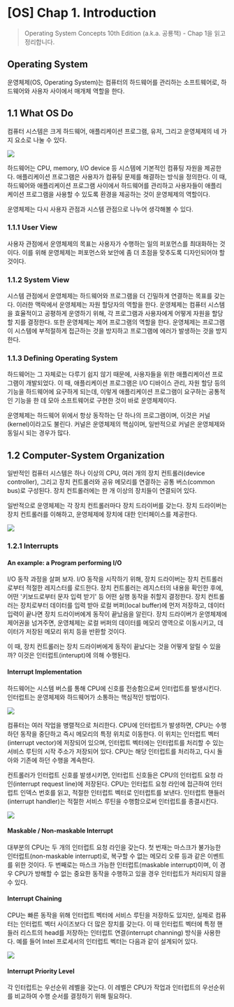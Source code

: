 # [OS] Chap 1. Introduction

> Operating System Concepts 10th Edition (a.k.a. 공룡책) - Chap 1을 읽고 정리합니다.

## Operating System

운영체제(OS, Operating System)는 컴퓨터의 하드웨어를 관리하는 소프트웨어로, 하드웨어와 사용자 사이에서 매개체 역할을 한다.

## 1.1 What OS Do

컴퓨터 시스템은 크게 하드웨어, 애플리케이션 프로그램, 유저, 그리고 운영체제의 네 가지 요소로 나눌 수 있다.

![](images/2021-10-16-08-13-16.png)

하드웨어는 CPU, memory, I/O device 등 시스템에 기본적인 컴퓨팅 자원을 제공한다. 애플리케이션 프로그램은 사용자가 컴퓨팅 문제를 해결하는 방식을 정의한다. 이 때, 하드웨어와 애플리케이션 프로그램 사이에서 하드웨어를 관리하고 사용자들이 애플리케이션 프로그램을 사용할 수 있도록 환경을 제공하는 것이 운영체제의 역할이다.

운영체제는 다시 사용자 관점과 시스템 관점으로 나누어 생각해볼 수 있다.

### 1.1.1 User View

사용자 관점에서 운영체제의 목표는 사용자가 수행하는 일의 퍼포먼스를 최대화하는 것이다. 이를 위해 운영체제는 퍼포먼스와 보안에 좀 더 초점을 맞추도록 디자인되어야 할 것이다.

### 1.1.2 System View

시스템 관점에서 운영체제는 하드웨어와 프로그램을 더 긴밀하게 연결하는 목표를 갖는다. 이러한 맥락에서 운영체제는 자원 할당자의 역할을 한다. 운영체제는 컴퓨터 시스템을 효율적이고 공평하게 운영하기 위해, 각 프로그램과 사용자에게 어떻게 자원을 할당할 지를 결정한다. 또한 운영체제는 제어 프로그램의 역할을 한다. 운영체제는 프로그램이 시스템에 부적절하게 접근하는 것을 방지하고 프로그램에 에러가 발생하는 것을 방지한다.

### 1.1.3 Defining Operating System

하드웨어는 그 자체로는 다루기 쉽지 않기 때문에, 사용자들을 위한 애플리케이션 프로그램이 개발되었다. 이 때, 애플리케이션 프로그램은 I/O 디바이스 관리, 자원 할당 등의 기능을 하드웨어에 요구하게 되는데, 이렇게 애플리케이션 프로그램이 요구하는 공통적인 기능을 한 데 모아 소프트웨어로 구현한 것이 바로 운영체제이다.

운영체제는 하드웨어 위에서 항상 동작하는 단 하나의 프로그램이며, 이것은 커널(kernel)이라고도 불린다. 커널은 운영체제의 핵심이며, 일반적으로 커널은 운영체제와 동일시 되는 경우가 많다.

## 1.2 Computer-System Organization

일반적인 컴퓨터 시스템은 하나 이상의 CPU, 여러 개의 장치 컨트롤러(device controller), 그리고 장치 컨트롤러와 공유 메모리를 연결하는 공통 버스(common bus)로 구성된다. 장치 컨트롤러에는 한 개 이상의 장치들이 연결되어 있다.

일반적으로 운영체제는 각 장치 컨트롤러마다 장치 드라이버를 갖는다. 장치 드라이버는 장치 컨트롤러를 이해하고, 운영체제에 장치에 대한 인터페이스를 제공한다.

![](images/2021-10-16-08-50-16.png)

### 1.2.1 Interrupts

#### An example: a Program performing I/O

I/O 동작 과정을 살펴 보자. I/O 동작을 시작하기 위해, 장치 드라이버는 장치 컨트롤러로부터 적절한 레지스터를 로드한다. 장치 컨트롤러는 레지스터의 내용을 확인한 후에, 어떤 '키보드로부터 문자 입력 받기' 등 어떤 실행 동작을 취할지 결정한다. 장치 컨트롤러는 장치로부터 데이터를 입력 받아 로컬 버퍼(local buffer)에 먼저 저장하고, 데이터 입력이 끝나면 장치 드라이버에게 동작이 끝났음을 알린다. 장치 드라이버가 운영체제에 제어권을 넘겨주면, 운영체제는 로컬 버퍼의 데이터를 메모리 영역으로 이동시키고, 데이터가 저장된 메모리 위치 등을 반환할 것이다.

이 때, 장치 컨트롤러는 장치 드라이버에게 동작이 끝났다는 것을 어떻게 알릴 수 있을까? 이것은 인터럽트(interupt)에 의해 수행된다.

#### Interrupt Implementation

하드웨어는 시스템 버스를 통해 CPU에 신호를 전송함으로써 인터럽트를 발생시킨다. 인터럽트는 운영체제와 하드웨어가 소통하는 핵심적인 방법이다.

![](images/2021-10-16-09-35-04.png)

컴퓨터는 여러 작업을 병렬적으로 처리한다. CPU에 인터럽트가 발생하면, CPU는 수행하던 동작을 중단하고 즉시 메모리의 특정 위치로 이동한다. 이 위치는 인터럽트 벡터(interrupt vector)에 저장되어 있으며, 인터럽트 벡터에는 인터럽트를 처리할 수 있는 서비스 루틴의 시작 주소가 저장되어 있다. CPU는 해당 인터럽트를 처리하고, 다시 돌아와 기존에 하던 수행을 계속한다.

컨트롤러가 인터럽트 신호를 발생시키면, 인터럽트 신호들은 CPU의 인터럽트 요청 라인(interrupt request line)에 저장된다. CPU는 인터럽트 요청 라인에 접근하여 인터럽트 인덱스 번호를 읽고, 적절한 인터럽트 벡터로 인터럽트를 보낸다. 인터럽트 핸들러(interrupt handler)는 적절한 서비스 루틴을 수행함으로써 인터럽트를 종결시킨다.

![](images/2021-10-16-10-37-01.png)

#### Maskable / Non-maskable Interrupt

대부분의 CPU는 두 개의 인터럽트 요청 라인을 갖는다. 첫 번재는 마스크가 불가능한 인터럽트(non-maskable interrupt)로, 복구할 수 없는 메모리 오류 등과 같은 이벤트를 위한 것이다. 두 번째로는 마스크 가능한 인터럽트(maskable interrupt)이며, 이 경우 CPU가 방해할 수 없는 중요한 동작을 수행하고 있을 경우 인터럽트가 처리되지 않을 수 있다.

#### Interrupt Chaining

CPU는 빠른 동작을 위해 인터럽트 벡터에 서비스 루틴을 저장하도 있지만, 실제로 컴퓨터는 인터럽트 벡터 사이즈보다 더 많은 장치를 갖는다. 이 때 인터럽트 벡터에 특정 핸들러 리스트의 head를 저장하는 인터럽트 연결(interrupt channing) 방식을 사용한다. 예를 들어 Intel 프로세서의 인터럽트 벡터는 다음과 같이 설계되어 있다.

![](images/2021-10-16-10-53-50.png)

#### Interrupt Priority Level

각 인터럽트는 우선순위 레벨을 갖는다. 이 레벨은 CPU가 작업과 인터럽트의 우선순위를 비교하여 수행 순서를 결정하기 위해 필요하다.


